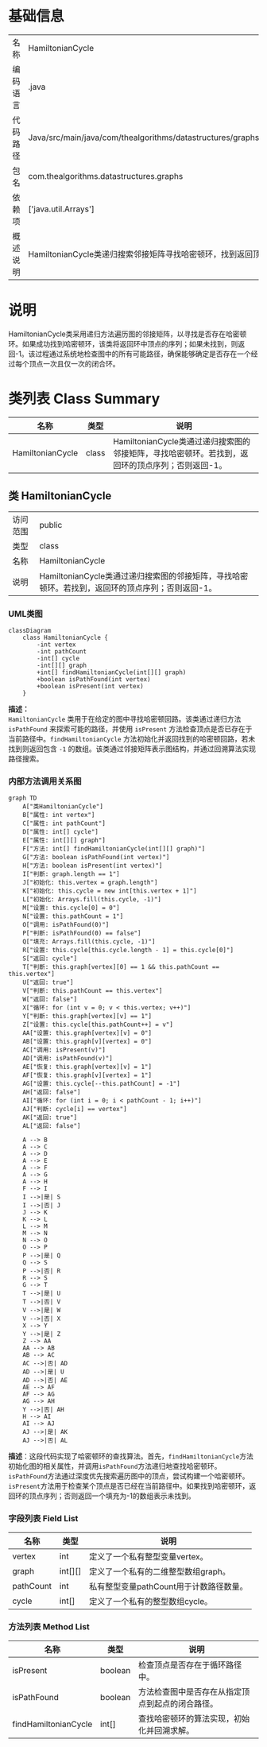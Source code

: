 # 基础信息

|      |      |
|------|------|
| 名称 | HamiltonianCycle |
| 编码语言 | .java |
| 代码路径 | Java/src/main/java/com/thealgorithms/datastructures/graphs/HamiltonianCycle.java |
| 包名 | com.thealgorithms.datastructures.graphs |
| 依赖项 | ['java.util.Arrays'] |
| 概述说明 | HamiltonianCycle类递归搜索邻接矩阵寻找哈密顿环，找到返回顶点序列，否则返回-1。 |

# 说明

HamiltonianCycle类采用递归方法遍历图的邻接矩阵，以寻找是否存在哈密顿环。如果成功找到哈密顿环，该类将返回环中顶点的序列；如果未找到，则返回-1。该过程通过系统地检查图中的所有可能路径，确保能够确定是否存在一个经过每个顶点一次且仅一次的闭合环。

# 类列表 Class Summary

| 名称   | 类型  | 说明 |
|-------|------|-------------|
| HamiltonianCycle | class | HamiltonianCycle类通过递归搜索图的邻接矩阵，寻找哈密顿环。若找到，返回环的顶点序列；否则返回-1。 |



## 类 HamiltonianCycle

|      |      |
|------|------|
| 访问范围 | public |
| 类型 | class |
| 名称 | HamiltonianCycle |
| 说明 | HamiltonianCycle类通过递归搜索图的邻接矩阵，寻找哈密顿环。若找到，返回环的顶点序列；否则返回-1。 |


### UML类图

```mermaid
classDiagram
    class HamiltonianCycle {
        -int vertex
        -int pathCount
        -int[] cycle
        -int[][] graph
        +int[] findHamiltonianCycle(int[][] graph)
        +boolean isPathFound(int vertex)
        +boolean isPresent(int vertex)
    }
```

**描述：**  
`HamiltonianCycle` 类用于在给定的图中寻找哈密顿回路。该类通过递归方法 `isPathFound` 来探索可能的路径，并使用 `isPresent` 方法检查顶点是否已存在于当前路径中。`findHamiltonianCycle` 方法初始化并返回找到的哈密顿回路，若未找到则返回包含 `-1` 的数组。该类通过邻接矩阵表示图结构，并通过回溯算法实现路径搜索。


### 内部方法调用关系图

```mermaid
graph TD
    A["类HamiltonianCycle"]
    B["属性: int vertex"]
    C["属性: int pathCount"]
    D["属性: int[] cycle"]
    E["属性: int[][] graph"]
    F["方法: int[] findHamiltonianCycle(int[][] graph)"]
    G["方法: boolean isPathFound(int vertex)"]
    H["方法: boolean isPresent(int vertex)"]
    I["判断: graph.length == 1"]
    J["初始化: this.vertex = graph.length"]
    K["初始化: this.cycle = new int[this.vertex + 1]"]
    L["初始化: Arrays.fill(this.cycle, -1)"]
    M["设置: this.cycle[0] = 0"]
    N["设置: this.pathCount = 1"]
    O["调用: isPathFound(0)"]
    P["判断: isPathFound(0) == false"]
    Q["填充: Arrays.fill(this.cycle, -1)"]
    R["设置: this.cycle[this.cycle.length - 1] = this.cycle[0]"]
    S["返回: cycle"]
    T["判断: this.graph[vertex][0] == 1 && this.pathCount == this.vertex"]
    U["返回: true"]
    V["判断: this.pathCount == this.vertex"]
    W["返回: false"]
    X["循环: for (int v = 0; v < this.vertex; v++)"]
    Y["判断: this.graph[vertex][v] == 1"]
    Z["设置: this.cycle[this.pathCount++] = v"]
    AA["设置: this.graph[vertex][v] = 0"]
    AB["设置: this.graph[v][vertex] = 0"]
    AC["调用: isPresent(v)"]
    AD["调用: isPathFound(v)"]
    AE["恢复: this.graph[vertex][v] = 1"]
    AF["恢复: this.graph[v][vertex] = 1"]
    AG["设置: this.cycle[--this.pathCount] = -1"]
    AH["返回: false"]
    AI["循环: for (int i = 0; i < pathCount - 1; i++)"]
    AJ["判断: cycle[i] == vertex"]
    AK["返回: true"]
    AL["返回: false"]

    A --> B
    A --> C
    A --> D
    A --> E
    A --> F
    A --> G
    A --> H
    F --> I
    I -->|是| S
    I -->|否| J
    J --> K
    K --> L
    L --> M
    M --> N
    N --> O
    O --> P
    P -->|是| Q
    Q --> S
    P -->|否| R
    R --> S
    G --> T
    T -->|是| U
    T -->|否| V
    V -->|是| W
    V -->|否| X
    X --> Y
    Y -->|是| Z
    Z --> AA
    AA --> AB
    AB --> AC
    AC -->|否| AD
    AD -->|是| U
    AD -->|否| AE
    AE --> AF
    AF --> AG
    AG --> AH
    Y -->|否| AH
    H --> AI
    AI --> AJ
    AJ -->|是| AK
    AJ -->|否| AL
```

**描述**：这段代码实现了哈密顿环的查找算法。首先，`findHamiltonianCycle`方法初始化图的相关属性，并调用`isPathFound`方法递归地查找哈密顿环。`isPathFound`方法通过深度优先搜索遍历图中的顶点，尝试构建一个哈密顿环。`isPresent`方法用于检查某个顶点是否已经在当前路径中。如果找到哈密顿环，返回环的顶点序列；否则返回一个填充为-1的数组表示未找到。

### 字段列表 Field List

| 名称  | 类型  | 说明 |
|-------|-------|------|
| vertex | int | 定义了一个私有整型变量vertex。 |
| graph | int[][] | 定义了一个私有的二维整型数组graph。 |
| pathCount | int | 私有整型变量pathCount用于计数路径数量。 |
| cycle | int[] | 定义了一个私有的整型数组cycle。 |

### 方法列表 Method List

| 名称  | 类型  | 说明 |
|-------|-------|------|
| isPresent | boolean | 检查顶点是否存在于循环路径中。 |
| isPathFound | boolean | 方法检查图中是否存在从指定顶点到起点的闭合路径。 |
| findHamiltonianCycle | int[] | 查找哈密顿环的算法实现，初始化并回溯求解。 |




